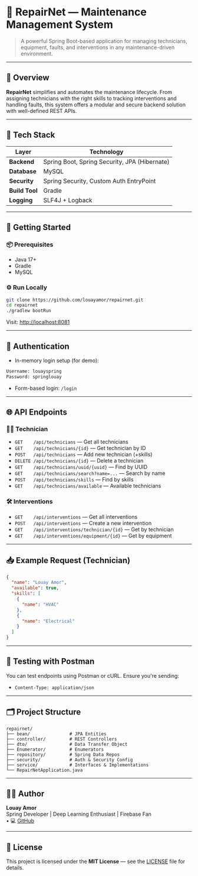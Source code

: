 # 🔧 RepairNet — Maintenance Management System

> A powerful Spring Boot-based application for managing technicians, equipment, faults, and interventions in any maintenance-driven environment.

---

## 🌟 Overview

**RepairNet** simplifies and automates the maintenance lifecycle. From assigning technicians with the right skills to tracking interventions and handling faults, this system offers a modular and secure backend solution with well-defined REST APIs.

---

## 🧰 Tech Stack

| Layer         | Technology                            |
|---------------|----------------------------------------|
| **Backend**   | Spring Boot, Spring Security, JPA (Hibernate) |
| **Database**  | MySQL              |
| **Security**  | Spring Security, Custom Auth EntryPoint |
| **Build Tool**| Gradle                                |
| **Logging**   | SLF4J + Logback                       |

---

## 🚀 Getting Started

### 📦 Prerequisites

- Java 17+
- Gradle
- MySQL

### ⚙️ Run Locally

```bash
git clone https://github.com/louayamor/repairnet.git
cd repairnet
./gradlew bootRun
```

Visit: [http://localhost:8081](http://localhost:8081)

---

## 🔐 Authentication

- In-memory login setup (for demo):

```txt
Username: louayspring
Password: springlouay
```

- Form-based login: `/login`

---

## 🌐 API Endpoints

### 👨‍🔧 Technician

- `GET    /api/technicians` — Get all technicians  
- `GET    /api/technicians/{id}` — Get technician by ID  
- `POST   /api/technicians` — Add new technician (+skills)  
- `DELETE /api/technicians/{id}` — Delete a technician  
- `GET    /api/technicians/uuid/{uuid}` — Find by UUID  
- `GET    /api/technicians/search?name=...` — Search by name  
- `POST   /api/technicians/skills` — Find by skills  
- `GET    /api/technicians/available` — Available technicians  

### 🛠️ Interventions

- `GET    /api/interventions` — Get all interventions  
- `POST   /api/interventions` — Create a new intervention  
- `GET    /api/interventions/technician/{id}` — Get by technician  
- `GET    /api/interventions/equipment/{id}` — Get by equipment  

---

## 📥 Example Request (Technician)

```json
{
  "name": "Louay Amor",
  "available": true,
  "skills": [
    {
      "name": "HVAC"
    },
    {
      "name": "Electrical"
    }
  ]
}
```

---

## 🧪 Testing with Postman

You can test endpoints using Postman or cURL. Ensure you're sending:

- `Content-Type: application/json`

---

## 🗂️ Project Structure

```
repairnet/
├── bean/               # JPA Entities
├── controller/         # REST Controllers
├── dto/                # Data Transfer Object
├── Enumerator/         # Enumerators
├── repository/         # Spring Data Repos
├── security/           # Auth & Security Config
├── service/            # Interfaces & Implementations
└── RepairNetApplication.java
```

---

## 👨‍💻 Author

**Louay Amor**  
Spring Developer | Deep Learning Enthusiast | Firebase Fan  
• 💻 [GitHub](https://github.com/louayamor)

---

## 📄 License

This project is licensed under the **MIT License** — see the [LICENSE](LICENSE) file for details.

